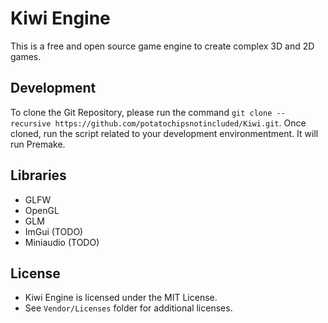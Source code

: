 # Kiwi Engine
This is a free and open source game engine to create complex 3D and 2D games.

## Development
To clone the Git Repository, please run the command `git clone --recursive https://github.com/potatochipsnotincluded/Kiwi.git`.
Once cloned, run the script related to your development environmentment. It will run Premake.

## Libraries
- GLFW
- OpenGL
- GLM
- ImGui (TODO)
- Miniaudio (TODO)

## License
- Kiwi Engine is licensed under the MIT License.
- See `Vendor/Licenses` folder for additional licenses.
